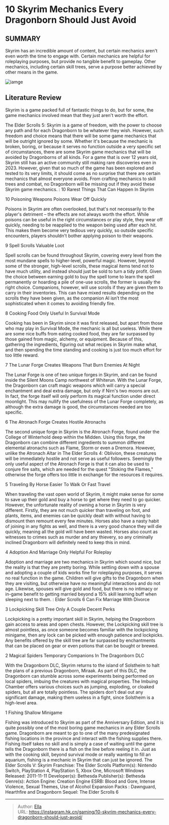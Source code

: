 # 10 Skyrim Mechanics Every Dragonborn Should Just Avoid


## SUMMARY 


Skyrim
 has an incredible amount of content, but certain mechanics aren&#39;t even worth the time to engage with. 
 Certain mechanics are helpful for roleplaying purposes, but provide no tangible benefit to gameplay. 
 Other mechanics, including certain skill trees, serve a purpose better achieved by other means in the game. 

![iamge](https://static1.srcdn.com/wordpress/wp-content/uploads/2023/11/10-skyrim-mechanics-every-dragonborn-should-just-avoid.jpg)

## Literature Review

Skyrim is a game packed full of fantastic things to do, but for some, the game mechanics involved mean that they just aren&#39;t worth the effort.




The Elder Scrolls 5: Skyrim is a game of freedom, with the power to choose any path and for each Dragonborn to be whatever they wish. However, such freedom and choice means that there will be some game mechanics that will be outright ignored by some. Whether it&#39;s because the mechanic is broken, boring, or because it serves no function outside a very specific set of circumstances, there are some Skyrim game mechanics that will be avoided by Dragonborns of all kinds.
For a game that is over 12 years old, Skyrim still has an active community still making rare discoveries even in 2023. However, given that so much of the game has been explored and tested to its very limits, it should come as no surprise that there are certain mechanics that almost everyone avoids. From crafting mechanics to skill trees and combat, no Dragonborn will be missing out if they avoid these Skyrim game mechanics.
 : 10 Rarest Things That Can Happen In Skyrim









 








 10  Poisoning Weapons 
Poisons Wear Off Quickly
        

Poisons in Skyrim are often overlooked, but that&#39;s not necessarily to the player&#39;s detriment – the effects are not always worth the effort. While poisons can be useful in the right circumstances or play style, they wear off quickly, needing to be reapplied to the weapon being used after each hit. This makes them become very tedious very quickly, so outside specific encounters, players shouldn&#39;t bother applying poison to their weapons.





 9  Spell Scrolls 
Valuable Loot
        

Spell scrolls can be found throughout Skyrim, covering every level from the most mundane spells to higher-level, powerful magic. However, beyond some of the stronger, high-level scrolls, these magical items tend not to have much utility, and instead should just be sold to turn a tidy profit. Given the choice between earning gold to buy the spell tome to learn the spell permanently or hoarding a pile of one-use scrolls, the former is usually the right choice.
Companions, however, will use scrolls if they are given them to carry in their inventories. This can have mixed results depending on the scrolls they have been given, as the companion AI isn’t the most sophisticated when it comes to avoiding friendly fire. 






 8  Cooking Food 
Only Useful In Survival Mode


 







Cooking has been in Skyrim since it was first released, but apart from those who may play in Survival Mode, the mechanic is all but useless. While there are some nice buffs from eating cooked food, they are far surpassed by those gained from magic, alchemy, or equipment. Because of this, gathering the ingredients, figuring out what recipes in Skyrim make what, and then spending the time standing and cooking is just too much effort for too little reward.





 7  The Lunar Forge 
Creates Weapons That Burn Enemies At Night
        

The Lunar Forge is one of two unique forges in Skyrim, and can be found inside the Silent Moons Camp northwest of Whiterun. With the Lunar Forge, the Dragonborn can craft magic weapons which will carry a special enchantment and deal extra damage, but only if Nirn&#39;s two moons are out. In fact, the forge itself will only perform its magical function under direct moonlight. This may nullify the usefulness of the Lunar Forge completely, as although the extra damage is good, the circumstances needed are too specific.





 6  The Atronach Forge 
Creates Hostile Atronachs


 







The second unique forge in Skyrim is the Atronach Forge, found under the College of Winterhold deep within the Midden. Using this forge, the Dragonborn can combine different ingredients to summon different elemental atronachs such as Flame, Storm or even a Dremora. However, unlike the Atronach Altar in The Elder Scrolls 4: Oblivion, these creatures will be immediately hostile and not serve as useful followers. Seemingly the only useful aspect of the Atronach Forge is that it can also be used to conjure fire salts, which are needed for the quest &#34;Stoking the Flames,&#34; otherwise the forge offers too little in exchange for the resources it requires.





 5  Traveling By Horse 
Easier To Walk Or Fast Travel
        

When traveling the vast open world of Skyrim, it might make sense for some to save up their gold and buy a horse to get where they need to go quicker. However, the unfortunate reality of owning a horse in Skyrim is very different. Firstly, they are not much quicker than traveling on foot, and plants, items, and enemies can be quickly dealt with without having to dismount then remount every few minutes. Horses also have a nasty habit of joining in any fights as well, and there is a very good chance they will die quickly, meaning all the gold will have been wasted.
Horses also count as witnesses to crimes such as murder and any thievery, so any criminally inclined Dragonborn will definitely need to keep this in mind. 






 4  Adoption And Marriage 
Only Helpful For Roleplay


 







Adoption and marriage are two mechanics in Skyrim which sound nice, but the reality is that they are pretty boring. While settling down with a spouse and adopting a couple of kids works fine for roleplaying purposes, it serves no real function in the game. Children will give gifts to the Dragonborn when they are visiting, but otherwise have no meaningful interactions and do not age. Likewise, spouses will give gold and food, but there is no intimacy or in-game benefit to getting married beyond a 15% skill learning buff when sleeping next to them.
 : Elder Scrolls 6 Can Fix Marriage With Divorce





 3  Lockpicking Skill Tree 
Only A Couple Decent Perks
        

Lockpicking is a pretty important skill in Skyrim, helping the Dragonborn gain access to areas and open chests. However, the Lockpicking skill tree is almost pointless, as once someone becomes familiar with the lockpicking minigame, then any lock can be picked with enough patience and lockpicks. Any benefits offered by the skill tree are far surpassed by enchantments that can be placed on gear or even potions that can be bought or brewed.





 2  Magical Spiders 
Temporary Companions In The Dragonborn DLC
        

With the Dragonborn DLC, Skyrim returns to the island of Solstheim to halt the plans of a previous Dragonborn, Miraak. As part of this DLC, the Dragonborn can stumble across some experiments being performed on local spiders, imbuing the creatures with magical properties. The Imbuing Chamber offers various choices such as jumping, exploding, or cloaked spiders, but all are totally pointless. The spiders don&#39;t deal out any significant damage, making them useless in a fight, since Solstheim is a high-level area.





 1  Fishing 
Shallow Minigame


 







Fishing was introduced to Skyrim as part of the Anniversary Edition, and it is quite possibly one of the most boring game mechanics in any Elder Scrolls game. Dragonborn are meant to go to one of the many predesignated fishing locations in the province and interact with the fishing supplies there. Fishing itself takes no skill and is simply a case of waiting until the game tells the Dragonborn there is a fish on the line before reeling it in. Just as with the cooking skill, beyond survival mode or really wanting to fill an aquarium, fishing is a mechanic in Skyrim that can just be ignored.
               The Elder Scrolls V: Skyrim   Franchise:   The Elder Scrolls    Platform(s):   Nintendo Switch, PlayStation 4, PlayStation 5, Xbox One, Microsoft Windows    Released:   2011-11-11    Developer(s):   Bethesda    Publisher(s):   Bethesda    Genre(s):   Action    Engine:   Creation Engine    ESRB:   Blood and Gore, Intense Violence, Sexual Themes, Use of Alcohol    Expansion Packs :   Dawnguard, Hearthfire and Dragonborn    Sequel:   The Elder Scrolls 6      

---

> Author: [Ella](https://instagram.hk.cn/)  
> URL: https://instagram.hk.cn/gaming/10-skyrim-mechanics-every-dragonborn-should-just-avoid/  

